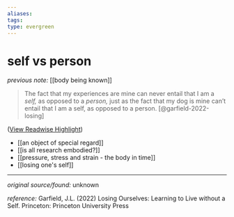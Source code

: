 ```yaml
---
aliases: 
tags: 
type: evergreen
---
```


# self vs person

_previous note:_ [[body being known]]

> The fact that my experiences are mine can never entail that I am a *self,* as opposed to a *person,* just as the fact that my dog is mine can’t entail that I am a self, as opposed to a person. [@garfield-2022-losing] 

([View Readwise Highlight](https://read.readwise.io/read/01gscjnpfkwkn8ms63gvs55k7k))

- [[an object of special regard]]
- [[is all research embodied?]]
- [[pressure, stress and strain - the body in time]]
- [[losing one's self]]

---

_original source/found:_ unknown

_reference:_ Garfield, J.L. (2022) Losing Ourselves: Learning to Live without a Self. Princeton: Princeton University Press






